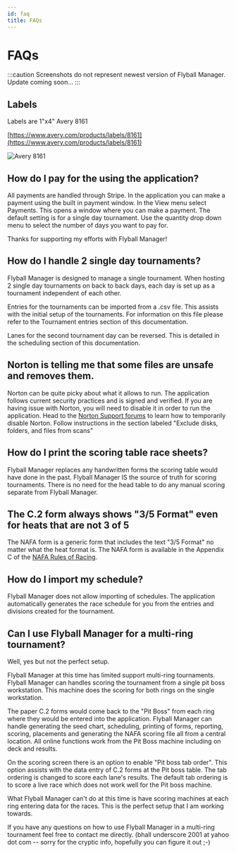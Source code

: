 ```yaml
---
id: faq
title: FAQs
---
```


# FAQs

:::caution
Screenshots do not represent newest version of Flyball Manager. Update coming soon...
:::

## Labels

Labels are 1"x4" Avery 8161

[https://www.avery.com/products/labels/8161](https://www.avery.com/products/labels/8161)

![Avery 8161](/img/avery-8161.svg)

## How do I pay for the using the application?

All payments are handled through Stripe. In the application you can make a payment using the built in payment window. In the View menu select Payments. This opens a window where you can make a payment. The default setting is for a single day tournament. Use the quantity drop down menu to select the number of days you want to pay for.

Thanks for supporting my efforts with Flyball Manager!

## How do I handle 2 single day tournaments?

Flyball Manager is designed to manage a single tournament. When hosting 2 single day tournaments on back to back days, each day is set up as a tournament independent of each other.

Entries for the tournaments can be imported from a .csv file. This assists with the initial setup of the tournaments. For information on this file please refer to the Tournament entries section of this documentation.

Lanes for the second tournament day can be reversed. This is detailed in the scheduling section of this documentation.

## Norton is telling me that some files are unsafe and removes them.

Norton can be quite picky about what it allows to run. The application follows current security practices and is signed and verified. If you are having issue with Norton, you will need to disable it in order to run the application. Head to the [Norton Support forums](https://support.norton.com/sp/en/us/norton-360/current/solutions/v15457075) to learn how to temporarily disable Norton. Follow instructions in the section labeled "Exclude disks, folders, and files from scans"

## How do I print the scoring table race sheets?

Flyball Manager replaces any handwritten forms the scoring table would have done in the past. Flyball Manager IS the source of truth for scoring tournaments. There is no need for the head table to do any manual scoring separate from Flyball Manager.

## The C.2 form always shows "3/5 Format" even for heats that are not 3 of 5

The NAFA form is a generic form that includes the text "3/5 Format" no matter what the heat format is. The NAFA form is available in the Appendix C of the [NAFA Rules of Racing](http://flyball.org/rules/rulebook.pdf).

## How do I import my schedule?

Flyball Manager does not allow importing of schedules. The application automatically generates the race schedule for you from the entries and divisions created for the tournament.

## Can I use Flyball Manager for a multi-ring tournament?

Well, yes but not the perfect setup.

Flyball Manager at this time has limited support multi-ring tournaments. Flyball Manager can handles scoring the tournament from a single pit boss workstation. This machine does the scoring for both rings on the single workstation.

The paper C.2 forms would come back to the "Pit Boss" from each ring where they would be entered into the application. Flyball Manager can handle generating the seed chart, scheduling, printing of forms, reporting, scoring, placements and generating the NAFA scoring file all from a central location. All online functions work from the Pit Boss machine including on deck and results.

On the scoring screen there is an option to enable "Pit boss tab order". This option assists with the data entry of C.2 forms at the Pit boss table. The tab ordering is changed to score each lane's results. The default tab ordering is to score a live race which does not work well for the Pit boss machine.

What Flyball Manager can't do at this time is have scoring machines at each ring entering data for the races. This is the perfect setup that I am working towards.

If you have any questions on how to use Flyball Manager in a multi-ring tournament feel free to contact me directly. (bhall underscore 2001 at yahoo dot com -- sorry for the cryptic info, hopefully you can figure it out ;-)
